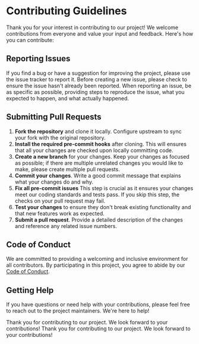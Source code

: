 # Contributing Guidelines

Thank you for your interest in contributing to our project! We welcome contributions from everyone and value your input and feedback. Here's how you can contribute:

## Reporting Issues

If you find a bug or have a suggestion for improving the project, please use the issue tracker to report it. Before creating a new issue, please check to ensure the issue hasn't already been reported. When reporting an issue, be as specific as possible, providing steps to reproduce the issue, what you expected to happen, and what actually happened.

## Submitting Pull Requests

1. **Fork the repository** and clone it locally. Configure upstream to sync your fork with the original repository.
2. **Install the required pre-commit hooks** after cloning. This will ensures that all your changes are checked upon locally committing code.
3. **Create a new branch** for your changes. Keep your changes as focused as possible; if there are multiple unrelated changes you would like to make, please create multiple pull requests.
4. **Commit your changes**. Write a good commit message that explains what your changes do and why.
5. **Fix all pre-commit issues** This step is crucial as it ensures your changes meet our coding standards and tests pass. If you skip this step, the checks on your pull request may fail.
5. **Test your changes** to ensure they don't break existing functionality and that new features work as expected.
6. **Submit a pull request**. Provide a detailed description of the changes and reference any related issue numbers.

## Code of Conduct

We are committed to providing a welcoming and inclusive environment for all contributors. By participating in this project, you agree to abide by our [Code of Conduct](CODE_OF_CONDUCT.md).

## Getting Help

If you have questions or need help with your contributions, please feel free to reach out to the project maintainers. We're here to help!

Thank you for contributing to our project. We look forward to your contributions!
Thank you for contributing to our project. We look forward to your contributions!
